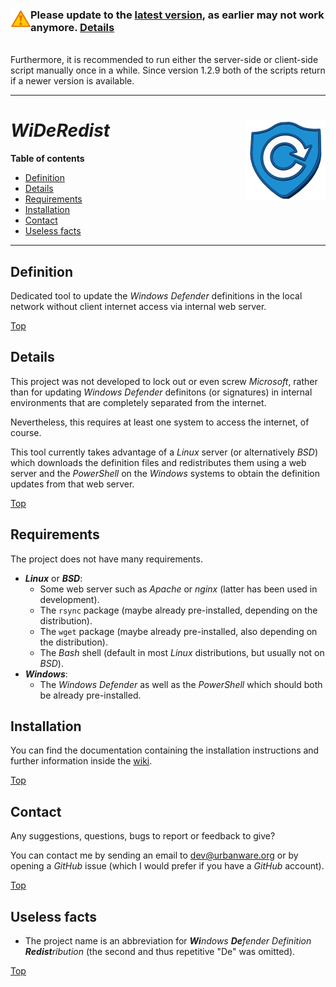 ### <img src="https://raw.githubusercontent.com/urbanware-org/hello_world/master/stuff/sign_warning/sign_warning_32x32.png" alt="Important" height="32px" width="32px" align="left"/>Please update to the <a href="https://github.com/urbanware-org/wideredist/releases/latest">latest version</a>, as earlier may not work anymore. [Details](https://github.com/urbanware-org/wideredist/wiki#required-update-for-old-versions)</a>
<br/>
Furthermore, it is recommended to run either the server-side or client-side script manually once in a while. Since version 1.2.9 both of the scripts return if a newer version is available.

--------

# *WiDeRedist* <img src="https://raw.githubusercontent.com/urbanware-org/wideredist/master/wideredist.png" alt="WiDeRedist logo" height="128px" width="128px" align="right"/>

**Table of contents**
*   [Definition](#definition)
*   [Details](#details)
*   [Requirements](#requirements)
*   [Installation](#installation)
*   [Contact](#contact)
*   [Useless facts](#useless-facts)

----

## Definition

Dedicated tool to update the *Windows Defender* definitions in the local network without client internet access via internal web server.

[Top](#wideredist-)

## Details

This project was not developed to lock out or even screw *Microsoft*, rather than for updating *Windows Defender* definitons (or signatures) in internal environments that are completely separated from the internet.

Nevertheless, this requires at least one system to access the internet, of course.

This tool currently takes advantage of a *Linux* server (or alternatively *BSD*) which downloads the definition files and redistributes them using a web server and the *PowerShell* on the *Windows* systems to obtain the definition updates from that web server.

[Top](#wideredist-)

## Requirements

The project does not have many requirements.

*   ***Linux*** or ***BSD***:
    *   Some web server such as *Apache* or *nginx* (latter has been used in development).
    *   The `rsync` package (maybe already pre-installed, depending on the distribution).
    *   The `wget` package (maybe already pre-installed, also depending on the distribution).
    *   The *Bash* shell (default in most *Linux* distributions, but usually not on *BSD*).
*   ***Windows***:
    *   The *Windows Defender* as well as the *PowerShell* which should both be already pre-installed.

## Installation

You can find the documentation containing the installation instructions and further information inside the [wiki](https://github.com/urbanware-org/wideredist/wiki).

[Top](#wideredist-)

## Contact

Any suggestions, questions, bugs to report or feedback to give?

You can contact me by sending an email to [dev@urbanware.org](mailto:dev@urbanware.org) or by opening a *GitHub* issue (which I would prefer if you have a *GitHub* account).

[Top](#wideredist-)

## Useless facts

*   The project name is an abbreviation for ***Wi**ndows* ***De**fender* *Definition* ***Redist**ribution* (the second and thus repetitive "De" was omitted).

[Top](#wideredist-)
